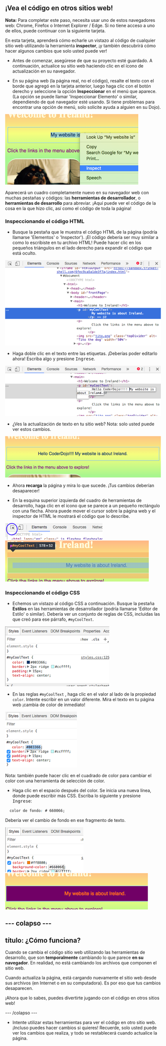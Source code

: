 ## ¡Vea el código en otros sitios web!

**Nota:** Para completar este paso, necesita usar uno de estos navegadores web: Chrome, Firefox o Internet Explorer / Edge. Si no tiene acceso a uno de ellos, puede continuar con la siguiente tarjeta.

En esta tarjeta, aprenderá cómo echarle un vistazo al código de cualquier sitio web utilizando la herramienta **inspector**, ¡y también descubrirá cómo hacer algunos cambios que solo usted puede ver!

+ Antes de comenzar, asegúrese de que su proyecto esté guardado. A continuación, actualice su sitio web haciendo clic en el ícono de actualización en su navegador.

+ En su página web (la página real, no el código), resalte el texto con el borde que agregó en la tarjeta anterior, luego haga clic con el botón derecho y seleccione la opción **Inspeccionar** en el menú que aparece. (La opción se puede llamar 'Inspeccionar Elemento' o similar, dependiendo de qué navegador esté usando. Si tiene problemas para encontrar una opción de menú, solo solicite ayuda a alguien en su Dojo).

![Seleccionar la opción Inspeccionar en el texto resaltado](images/highlightTextAndInspect.png)

Aparecerá un cuadro completamente nuevo en su navegador web con muchas pestañas y códigos: las **herramientas de desarrollador**, o **herramientas de desarrollo** para abreviar. ¡Aquí puede ver el código de la cosa en la que hizo clic, así como el código de toda la página!

### Inspeccionando el código HTML

+ Busque la pestaña que le muestra el código HTML de la página (podría llamarse 'Elementos' o 'Inspector'). ¡El código debería ser muy similar a como lo escribiste en tu archivo HTML! Puede hacer clic en los pequeños triángulos en el lado derecho para expandir el código que está oculto.

![Inspector que muestra un elemento de texto](images/inspectTextHtml.png)

+ Haga doble clic en el texto entre las etiquetas. ¡Deberías poder editarlo ahora! Escriba algo y presione <kbd>Ingrese</kbd>.

![Editar texto usando la herramienta de inspector](images/inspectEditHtmlText.png)

+ ¿Ves la actualización de texto en tu sitio web? Nota: solo usted puede ver estos cambios.

![Sitio web con texto editado](images/inspectEditHtmlTextResult.png)

+ Ahora **recarga** la página y mira lo que sucede. ¡Tus cambios deberían desaparecer!

+ En la esquina superior izquierda del cuadro de herramientas de desarrollo, haga clic en el icono que se parece a un pequeño rectángulo con una flecha. Ahora puede mover el cursor sobre la página web y el inspector de HTML le mostrará el código que lo describe.

![El icono para seleccionar elementos](images/inspectorSelectIcon.png) ![Seleccionar un elemento](images/inspectorSelectElement.png)

### Inspeccionando el código CSS

+ Echemos un vistazo al código CSS a continuación. Busque la pestaña **Estilos** en las herramientas de desarrollador (podría llamarse 'Editor de Estilo' o similar). Debería ver un conjunto de reglas de CSS, incluidas las que creó para ese párrafo, `#myCoolText`.

![Ver el código CSS de un elemento](images/inspectCssBlock.png)

+ En las reglas `#myCoolText` , haga clic en el valor al lado de la propiedad `color`. Intente escribir en un valor diferente. Mira el texto en tu página web ¡cambia de color de inmediato! 

![Editando el color del texto usando el inspector de CSS](images/inspectEditCssColor.png)

Nota: también puede hacer clic en el cuadrado de color para cambiar el color con una herramienta de selección de color.

+ Haga clic en el espacio después del color. Se inicia una nueva línea, donde puede escribir más CSS. Escriba lo siguiente y presione <kbd>Ingrese</kbd>:

```css
  color de fondo: # 660066;
```

Debería ver el cambio de fondo en ese fragmento de texto.

![Agregar la propiedad de color de fondo](images/inspectorEditingBgCol.png) ![El nuevo color de fondo](images/inspectorEditBgResult.png)

## \--- colapso \---

## título: ¿Cómo funciona?

Cuando se cambia el código sitio web utilizando las herramientas de desarrollo, que son **temporalmente** cambiando lo que parece **en su navegador**. En realidad, no está cambiando los archivos que componen el sitio web.

Cuando actualiza la página, está cargando nuevamente el sitio web desde sus archivos (en Internet o en su computadora). Es por eso que tus cambios desaparecen.

¡Ahora que lo sabes, puedes divertirte jugando con el código en otros sitios web!

\--- /colapso \---

+ Intente utilizar estas herramientas para ver el código en otro sitio web. ¡Incluso puedes hacer cambios si quieres! Recuerde, solo usted puede ver los cambios que realiza, y todo se restablecerá cuando actualice la página.
